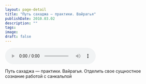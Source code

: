 ```yaml
---
layout: page-detail
title: "Путь сахаджа — практики. Вайрагья"
publishDate: 2010.03.02
description: ""
tags:
image:
draft: false
---
```


<audio title="2010.03.02 - Путь сахаджа — практики. Вайрагья.mp3" src="/upload/iblock/579/57974acb4e3e74189c9cacdf223d25ce.mp3" controls=""></audio>

 Путь сахаджа — практики. Вайрагья. Отделить свое сущностное   
 сознание работой с санкальпой   

  
